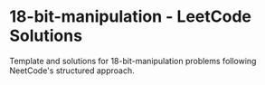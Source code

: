 # 18-bit-manipulation - LeetCode Solutions
Template and solutions for 18-bit-manipulation problems following NeetCode's structured approach.
